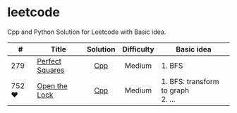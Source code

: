 # leetcode
Cpp and Python Solution for Leetcode with Basic idea. 

| # | Title | Solution | Difficulty | Basic idea |
|---| ----- | :------: | :--------: | ---------- |
| 279 | [Perfect Squares](https://leetcode-cn.com/problems/perfect-squares/) | [Cpp](https://github.com/Fieldwater/leetcode/blob/master/cpp/279_Perfect_Squares.cpp) | Medium | 1. BFS |
| 752 &hearts;| [Open the Lock](https://leetcode-cn.com/problems/open-the-lock) | [Cpp](https://github.com/Fieldwater/leetcode/blob/master/cpp/752_open_the_lock.cpp) | Medium | 1. BFS: transform to graph<br>2. ... |
